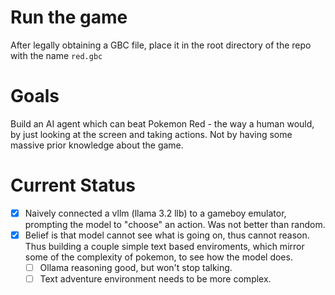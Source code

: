 # Run the game
After legally obtaining a GBC file, place it in the root directory of the repo with the name `red.gbc`

# Goals
Build an AI agent which can beat Pokemon Red - the way a human would, by just looking at the screen and taking actions. Not by having some massive prior knowledge about the game.

# Current Status
- [x] Naively connected a vllm (llama 3.2 llb) to a gameboy emulator, prompting the model to "choose" an action. Was not better than random.
- [x] Belief is that model cannot see what is going on, thus cannot reason. Thus building a couple simple text based enviroments, which mirror some of the complexity of pokemon, to see how the model does.
    - [ ] Ollama reasoning good, but won't stop talking.
    - [ ] Text adventure environment needs to be more complex.